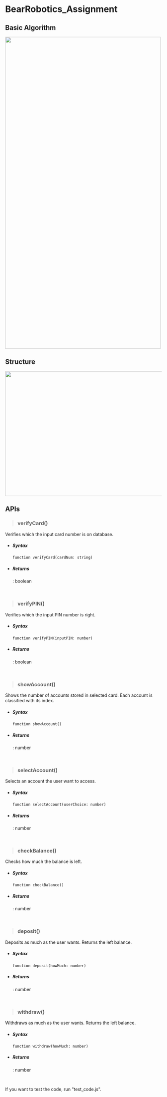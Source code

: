 # BearRobotics_Assignment  
## Basic Algorithm
<img src="https://user-images.githubusercontent.com/92581635/205820170-a78164ce-4b66-4d13-b32b-693bbce27500.png" width="500" height="1000"/>

## Structure
<img src="https://user-images.githubusercontent.com/92581635/205823061-3b60b729-7701-4e9c-858c-86e27c3d0caf.png" width="1000" height="400"/>


## APIs
  > ### verifyCard()
  Verifies which the input card number is on database.
  - ##### Syntax
    ```function verifyCard(cardNum: string)```
  - ##### Returns
    : boolean
  <br/>
   
  > ### verifyPIN()
  Verifies which the input PIN number is right.
  - ##### Syntax
    ```function verifyPIN(inputPIN: number)```
  - ##### Returns
    : boolean
  <br/>
    
  > ### showAccount()
  Shows the number of accounts stored in selected card. Each account is classified with its index.
  - ##### Syntax
    ```function showAccount()```
  - ##### Returns
    : number
  <br/>
    
  > ### selectAccount()
  Selects an account the user want to access.
  - ##### Syntax
    ```function selectAccount(userChoice: number)```
  - ##### Returns
    : number
  <br/>
  
  > ### checkBalance()
  Checks how much the balance is left.
  - ##### Syntax
    ```function checkBalance()```
  - ##### Returns
    : number
  <br/>
  
  > ### deposit()
  Deposits as much as the user wants. Returns the left balance.
  - ##### Syntax
    ```function deposit(howMuch: number)```
  - ##### Returns
    : number
  <br/>
  
  > ### withdraw()
  Withdraws as much as the user wants. Returns the left balance.
  - ##### Syntax
    ```function withdraw(howMuch: number)```
  - ##### Returns
    : number
  <br/>
  
  
If you want to test the code, run "test_code.js".
